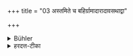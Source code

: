 +++
title = "03 अस्तमिते च बहिर्ग्रामादारादावसथाद्वा"

+++

<details><summary>Bühler</summary>

3. But after sunset he must not void excrements outside the village or far from his house.
</details>

<details><summary>हरदत्त-टीका</summary>

## सूत्रम्
अस्तमिते च बहिर्ग्रामादारादावसथान्मूमूत्रपुरीषयोः कर्म वर्जयेत् ॥ ३ ॥  
## टिप्पनी
अस्तमित आदित्ये बहिर्ग्रामान्मूत्रपुरीषे न कुर्यात् । तथा अन्तर्ग्रामेऽपि गृहस्य दूरतो न कुर्यात् । दृष्टार्थोऽयं प्रतिषेधश्चोरव्याघ्रादिशङ्कया । निर्भये देशे नाऽस्ति दोषः ॥ ३ ॥
</details>
